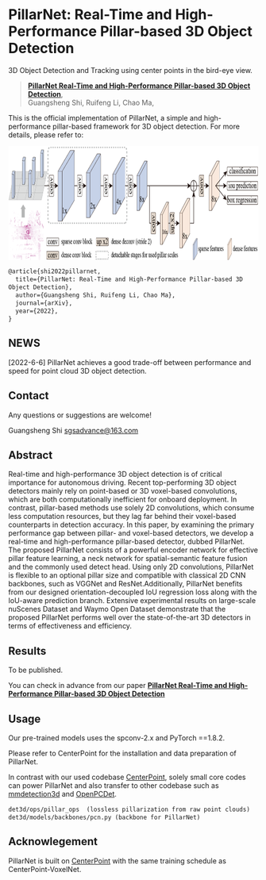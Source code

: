 # PillarNet: Real-Time and High-Performance Pillar-based 3D Object Detection

3D Object Detection and Tracking using center points in the bird-eye view.

> [**PillarNet Real-Time and High-Performance Pillar-based 3D Object Detection**](https://arxiv.org/abs/2205.07403),            
> Guangsheng Shi, Ruifeng Li, Chao Ma,  



This is the official implementation of PillarNet, a simple and high-performance pillar-based framework for 3D object detection. For more details, please refer to: 

<p align="center"> <img src='docs/pipeline.png' align="center" height="230px"> </p>

    @article{shi2022pillarnet,
      title={PillarNet: Real-Time and High-Performance Pillar-based 3D Object Detection},
      author={Guangsheng Shi, Ruifeng Li, Chao Ma},
      journal={arXiv},
      year={2022},
    }


## NEWS

[2022-6-6]  PillarNet achieves a good trade-off between performance and speed for point cloud 3D object detection. 

## Contact
Any questions or suggestions are welcome! 

Guangsheng Shi [sgsadvance@163.com](mailto:sgsadvance@163.com) 

## Abstract
Real-time and high-performance 3D object detection is of critical importance for autonomous driving. Recent top-performing 3D object detectors mainly rely on point-based or 3D voxel-based convolutions, which are both computationally inefficient for onboard deployment. In contrast, pillar-based methods use solely 2D convolutions, which consume less computation resources, but they lag far behind their voxel-based counterparts in detection accuracy. In this paper, by examining the primary performance gap between pillar- and voxel-based detectors, we develop a real-time and high-performance pillar-based detector, dubbed PillarNet. The proposed PillarNet consists of a powerful encoder network for effective pillar feature learning, a neck network for spatial-semantic feature fusion and the commonly used detect head. Using only 2D convolutions, PillarNet is flexible to an optional pillar size and compatible with classical 2D CNN backbones, such as VGGNet and ResNet.Additionally, PillarNet benefits from our designed orientation-decoupled IoU regression loss along with the IoU-aware prediction branch. Extensive experimental results on large-scale nuScenes Dataset and Waymo Open Dataset demonstrate that the proposed PillarNet performs well over the state-of-the-art 3D detectors in terms of effectiveness and efficiency. 



## Results

To be published.

You can check in advance from our paper [**PillarNet Real-Time and High-Performance Pillar-based 3D Object Detection**](https://arxiv.org/abs/2205.07403)



## Usage

Our pre-trained models uses the spconv-2.x and PyTorch ==1.8.2.

Please refer to CenterPoint for the installation and data preparation of PillarNet.



In contrast with our used codebase [CenterPoint](https://github.com/tianweiy/CenterPoint), solely small core codes can power PillarNet and also transfer to other codebase such as [mmdetection3d](https://github.com/open-mmlab/mmdetection3d) and [OpenPCDet](https://github.com/open-mmlab/OpenPCDet.git).

```
det3d/ops/pillar_ops  (lossless pillarization from raw point clouds)
det3d/models/backbones/pcn.py (backbone for PillarNet)
```



## Acknowlegement
PillarNet is built on [CenterPoint](https://github.com/tianweiy/CenterPoint) with the same training schedule as CenterPoint-VoxelNet.
